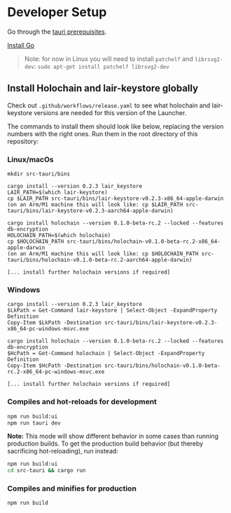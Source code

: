 # Developer Setup

Go through the [tauri prerequisites](https://tauri.app/v1/guides/getting-started/prerequisites).

[Install Go](https://go.dev/doc/install) 

> Note: for now in Linux you will need to install `patchelf` and `librsvg2-dev`:
> `sudo apt-get install patchelf librsvg2-dev`


## Install Holochain and lair-keystore globally

Check out `.github/workflows/release.yaml` to see what holochain and lair-keystore versions are needed for this version of the Launcher.

The commands to install them should look like below, replacing the version numbers with the right ones. Run them in the root directory of this repository:

### Linux/macOs
```
mkdir src-tauri/bins

cargo install --version 0.2.3 lair_keystore
LAIR_PATH=$(which lair-keystore)
cp $LAIR_PATH src-tauri/bins/lair-keystore-v0.2.3-x86_64-apple-darwin
(on an Arm/M1 machine this will look like: cp $LAIR_PATH src-tauri/bins/lair-keystore-v0.2.3-aarch64-apple-darwin)

cargo install holochain --version 0.1.0-beta-rc.2 --locked --features db-encryption
HOLOCHAIN_PATH=$(which holochain)
cp $HOLOCHAIN_PATH src-tauri/bins/holochain-v0.1.0-beta-rc.2-x86_64-apple-darwin
(on an Arm/M1 machine this will look like: cp $HOLOCHAIN_PATH src-tauri/bins/holochain-v0.1.0-beta-rc.2-aarch64-apple-darwin)

[... install further holochain versions if required]

```

### Windows
```
cargo install --version 0.2.3 lair_keystore
$LkPath = Get-Command lair-keystore | Select-Object -ExpandProperty Definition
Copy-Item $LkPath -Destination src-tauri/bins/lair-keystore-v0.2.3-x86_64-pc-windows-msvc.exe

cargo install holochain --version 0.1.0-beta-rc.2 --locked --features db-encryption
$HcPath = Get-Command holochain | Select-Object -ExpandProperty Definition
Copy-Item $HcPath -Destination src-tauri/bins/holochain-v0.1.0-beta-rc.2-x86_64-pc-windows-msvc.exe

[... install further holochain versions if required]

```


### Compiles and hot-reloads for development

```bash
npm run build:ui
npm run tauri dev
```
**Note:** This mode will show different behavior in some cases than running production builds.
To get the production build behavior (but thereby sacrificing hot-reloading), run instead:

```bash
npm run build:ui
cd src-tauri && cargo run
```


### Compiles and minifies for production

```bash
npm run build
```